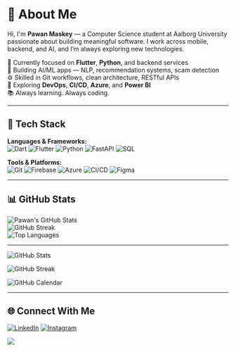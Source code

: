 # 💫 About Me
Hi, I'm **Pawan Maskey** — a Computer Science student at Aalborg University passionate about building meaningful software. I work across mobile, backend, and AI, and I’m always exploring new technologies.

🔭 Currently focused on **Flutter**, **Python**, and backend services  
🤖 Building AI/ML apps — NLP, recommendation systems, scam detection  
⚙️ Skilled in Git workflows, clean architecture, RESTful APIs  
🚀 Exploring **DevOps**, **CI/CD**, **Azure**, and **Power BI**  
📚 Always learning. Always coding.

---

## 🧠 Tech Stack

**Languages & Frameworks:**  
![Dart](https://img.shields.io/badge/Dart-%230175C2.svg?style=for-the-badge&logo=dart&logoColor=white)
![Flutter](https://img.shields.io/badge/Flutter-%2302569B.svg?style=for-the-badge&logo=flutter&logoColor=white)
![Python](https://img.shields.io/badge/Python-%2314354C.svg?style=for-the-badge&logo=python&logoColor=white)
![FastAPI](https://img.shields.io/badge/FastAPI-005571?style=for-the-badge&logo=fastapi&logoColor=white)
![SQL](https://img.shields.io/badge/SQL-%2300f.svg?style=for-the-badge&logo=mysql&logoColor=white)

**Tools & Platforms:**  
![Git](https://img.shields.io/badge/Git-%23F05033.svg?style=for-the-badge&logo=git&logoColor=white)
![Firebase](https://img.shields.io/badge/Firebase-%23039BE5.svg?style=for-the-badge&logo=firebase&logoColor=white)
![Azure](https://img.shields.io/badge/Azure-%230072C6.svg?style=for-the-badge&logo=microsoftazure&logoColor=white)
![CI/CD](https://img.shields.io/badge/CI%2FCD-%2300B4D8.svg?style=for-the-badge&logo=githubactions&logoColor=white)
![Figma](https://img.shields.io/badge/Figma-%23F24E1E.svg?style=for-the-badge&logo=figma&logoColor=white)

---

## 📊 GitHub Stats

![Pawan's GitHub Stats](https://github-readme-stats.vercel.app/api?username=maskeyp&theme=tokyonight&hide_border=true&show_icons=true&include_all_commits=true&count_private=true)  
![GitHub Streak](https://github-readme-streak-stats.herokuapp.com/?user=maskeyp&theme=tokyonight&hide_border=true)  
![Top Languages](https://github-readme-stats.vercel.app/api/top-langs/?username=maskeyp&theme=tokyonight&hide_border=true&layout=compact)

---

<!-- GitHub Readme Stats - shows commits, repos, languages -->
![GitHub Stats](https://github-readme-stats.vercel.app/api?username=maskeyp&theme=tokyonight&show_icons=true)

<!-- GitHub Streak - contribution streak -->
![GitHub Streak](https://github-readme-streak-stats.herokuapp.com/?user=maskeyp&theme=tokyonight)

<!-- GitHub Contribution Calendar -->
![GitHub Calendar](https://github-readme-stats.vercel.app/api?username=maskeyp&show_icons=true&theme=tokyonight&count_private=true&include_all_commits=true&hide=issues,prs)



---

## 🌐 Connect With Me

[![LinkedIn](https://img.shields.io/badge/LinkedIn-%230077B5.svg?style=for-the-badge&logo=linkedin&logoColor=white)](https://linkedin.com/in/maskeyp)
[![Instagram](https://img.shields.io/badge/Instagram-%23E4405F.svg?style=for-the-badge&logo=Instagram&logoColor=white)](https://instagram.com/maskeyp_)

[![](https://visitcount.itsvg.in/api?id=maskeyp&icon=5&color=6)](https://visitcount.itsvg.in)
